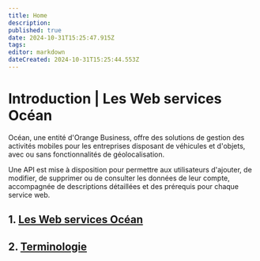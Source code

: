 ```yaml
---
title: Home
description: 
published: true
date: 2024-10-31T15:25:47.915Z
tags: 
editor: markdown
dateCreated: 2024-10-31T15:25:44.553Z
---
```


# Introduction | Les Web services Océan

Océan, une entité d'Orange Business, offre des solutions de gestion des activités mobiles pour les entreprises disposant de véhicules et d'objets, avec ou sans fonctionnalités de géolocalisation.

Une API est mise à disposition pour permettre aux utilisateurs d'ajouter, de modifier, de supprimer ou de consulter les données de leur compte, accompagnée de descriptions détaillées et des prérequis pour chaque service web.

## 1. [Les Web services Océan](introduction/les-webservices-ocean.md)

## 2. [Terminologie](introduction/terminologie.md)
